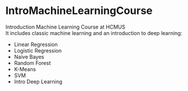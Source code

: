 # IntroMachineLearningCourse
Introduction Machine Learning Course at HCMUS  
It includes classic machine learning and an introduction to deep learning:
- Linear Regression
- Logistic Regression
- Naive Bayes
- Random Forest
- K-Means
- SVM
- Intro Deep Learning
